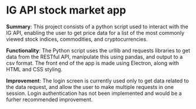 # IG API stock market app

**Summary**: This project consists of a python script used to interact with the IG API, enabling the user to get price data for a list of the most commonly viewed stock indices, commodities, and cryptocurrencies. 

**Functionality**: The Python script uses the urllib and requests libraries to get data from the RESTful API, manipulate this using pandas, and output to a csv format. The front end of the app is made using Electron, along with HTML and CSS styling.

**Improvement**: The login screen is currently used only to get data related to the data request, and allow the user to make multiple requests in one session. Login authentication has not been implemented and would be a furher recommended improvement.

